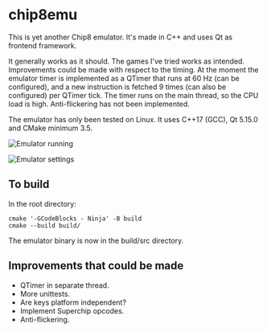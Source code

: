 # chip8emu

This is yet another Chip8 emulator. It's made in C++ and uses Qt as frontend framework.

It generally works as it should. The games I've tried works as intended. Improvements
could be made with respect to the timing. At the moment the emulator timer is
implemented as a QTimer that runs at 60 Hz (can be configured), and a new instruction
is fetched 9 times (can also be configured) per QTimer tick. The timer runs on the
main thread, so the CPU load is high. Anti-flickering has not been implemented.

The emulator has only been tested on Linux. It uses C++17 (GCC), Qt 5.15.0 and CMake minimum 3.5.

![Emulator running](assets/src-running.png?raw=true)

![Emulator settings](assets/src-settings.png?raw=true)

## To build

In the root directory:

```
cmake '-GCodeBlocks - Ninja' -B build
cmake --build build/
```

The emulator binary is now in the build/src directory.

## Improvements that could be made

- QTimer in separate thread.
- More unittests.
- Are keys platform independent?
- Implement Superchip opcodes.
- Anti-flickering.
